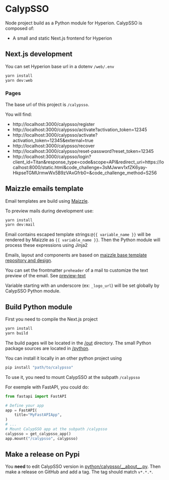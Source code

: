 # CalypSSO

Node project build as a Python module for Hyperion.
CalypSSO is composed of:

- A small and static Next.js frontend for Hyperion

## Next.js development

You can set Hyperion base url in a dotenv `/web/.env`

```bash
yarn install
yarn dev:web
```

### Pages

The base url of this project is `/calypsso`.

You will find:

- http://localhost:3000/calypsso/register
- http://localhost:3000/calypsso/activate?activation_token=12345
- http://localhost:3000/calypsso/activate?activation_token=12345&external=true
- http://localhost:3000/calypsso/recover
- http://localhost:3000/calypsso/reset-password?reset_token=12345
- http://localhost:3000/calypsso/login?client_id=Titan&response_type=code&scope=API&redirect_uri=https://localhost:8000/static.html&code_challenge=3sMJwwv1xfZK6yay-HkpseTGMUrmwWx5B9zVAxGfrb0=&code_challenge_method=S256

## Maizzle emails template

Email templates are build using [Maizzle](https://maizzle.com/).

To preview mails during development use:

```bash
yarn install
yarn dev:mail
```

Email contains escaped template strings:`@{{ variable_name }}` will be rendered by Maizzle as `{{ variable_name }}`. Then the Python module will process these expressions using Jinja2

Emails, layout and components are based on [maizzle base template repository and design](https://github.com/maizzle/maizzle).

You can set the frontmatter `preheader` of a mail to customize the text preview of the email. See [preview-text](https://maizzle.com/glossary#preview-text)

Variable starting with an underscore (ex: `_logo_url`) will be set globally by CalypSSO Python module.

## Build Python module

First you need to compile the Next.js project

```bash
yarn install
yarn build
```

The build pages will be located in the [/out](./out/) directory. The small Python package sources are located in [/python](./python/).

You can install it locally in an other python project using

```bash
pip install "path/to/calypsso"
```

To use it, you need to mount CalypSSO at the subpath `/calypsso`

For exemple with FastAPI, you could do:

```python
from fastapi import FastAPI

# Define your app
app = FastAPI(
    title="MyFastAPIApp",
)
# ...
# Mount CalypSSO app at the subpath /calypsso
calypsso = get_calypsso_app()
app.mount("/calypsso", calypsso)
```

## Make a release on Pypi

You **need** to edit CalypSSO version in [python/calypsso/\_\_about\_\_.py](./python/calypsso/__about__.py).
Then make a release on GitHub and add a tag. The tag should match `v*.*.*`.
